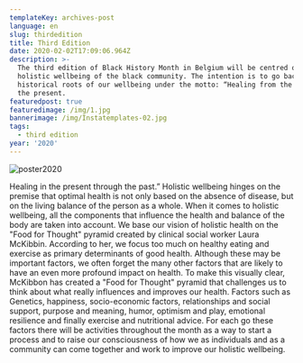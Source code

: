 ```yaml
---
templateKey: archives-post
language: en
slug: thirdedition
title: Third Edition
date: 2020-02-02T17:09:06.964Z
description: >-
  The third edition of Black History Month in Belgium will be centred on the
  holistic wellbeing of the black community. The intention is to go back to the
  historical roots of our wellbeing under the motto: “Healing from the past in
  the present.
featuredpost: true
featuredimage: /img/1.jpg
bannerimage: /img/Instatemplates-02.jpg
tags:
  - third edition
year: '2020'
---
```

![poster2020](/img/1.jpg "Poster 2020")

Healing in the present through the past.” Holistic wellbeing hinges on the premise that optimal health is not only based on the absence of disease, but on the living balance of the person as a whole. When it comes to holistic wellbeing, all the components that influence the health and balance of the body are taken into account. We base our vision of holistic health on the "Food for Thought" pyramid created by clinical social worker Laura McKibbin. According to her, we focus too much on healthy eating and exercise as primary determinants of good health. Although these may be important factors, we often forget the many other factors that are likely to have an even more profound impact on health. To make this visually clear, McKibbon has created a "Food for Thought" pyramid that challenges us to think about what really influences and improves our health. Factors such as Genetics, happiness, socio-economic factors, relationships and social support, purpose and meaning, humor, optimism and play, emotional resilience and finally exercise and nutritional advice. For each go these factors there will be activities throughout the month as a way to start a process and to raise our consciousness of how we as individuals and as a community can come together and work to improve our holistic wellbeing.

